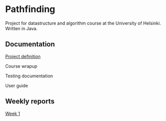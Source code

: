 # Pathfinding

Project for datastructure and algorithm course at the University of Helsinki. Written in Java.

## Documentation

[Project definition](/docs/proj_definition.md)

Course wrapup

Testing documentation

User guide

## Weekly reports

[Week 1](/docs/week1.md)
